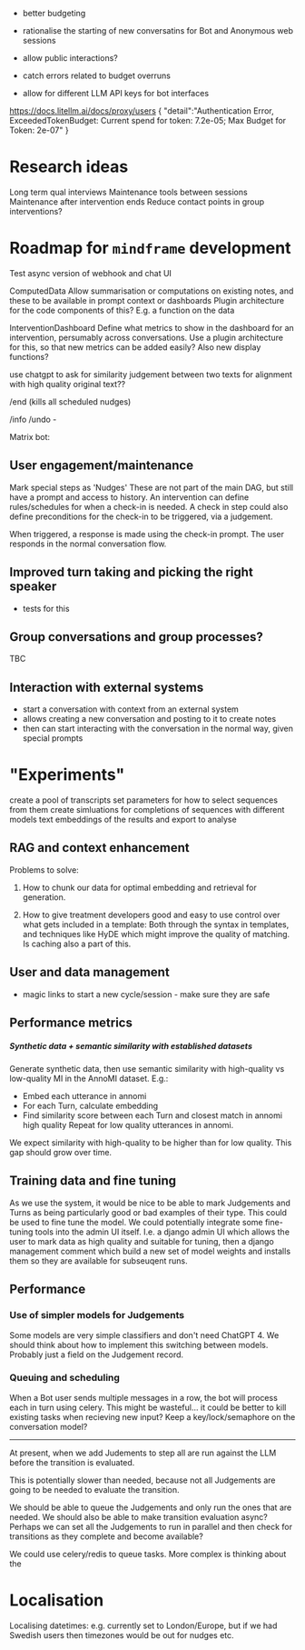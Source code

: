 
- better budgeting

- rationalise the starting of new conversatins for Bot and Anonymous web sessions

- allow public interactions?
- catch errors related to budget overruns


- allow for different LLM API keys for bot interfaces

https://docs.litellm.ai/docs/proxy/users
{
  "detail":"Authentication Error, ExceededTokenBudget: Current spend for token: 7.2e-05; Max Budget for Token: 2e-07"
}


# Research ideas

Long term qual interviews
Maintenance tools between sessions
Maintenance after intervention ends
Reduce contact points in group interventions?


# Roadmap for `mindframe` development


Test async version of webhook and chat UI


ComputedData
Allow summarisation or computations on existing notes, and these to be available in prompt context or dashboards
Plugin architecture for the code components of this? E.g. a function on the data


InterventionDashboard
Define what metrics to show in the dashboard for an intervention, persumably across conversations.
Use a plugin architecture for this, so that new metrics can be added easily?
Also new display functions?





use chatgpt to ask for similarity judgement between two texts for alignment with high quality original text??



/end
(kills all scheduled nudges)


/info
/undo -




Matrix bot:





## User engagement/maintenance

Mark special steps as 'Nudges'
These are not part of the main DAG, but still have a prompt and access to history.
An intervention can define rules/schedules for when a check-in is needed.
A check in step could also define preconditions for the check-in to be triggered, via a judgement.

When triggered, a response is made using the check-in prompt.
The user responds in the normal conversation flow.



## Improved turn taking and picking the right speaker

- tests for this


## Group conversations and group processes?

TBC


## Interaction with external systems

- start a conversation with context from an external system
- allows creating a new conversation and posting to it to create notes
- then can start interacting with the conversation in the normal way, given special prompts




# "Experiments"

create a pool of transcripts
set parameters for how to select sequences from them
create simluations for completions of sequences with different models
text embeddings of the results and export to analyse





## RAG and context enhancement

Problems to solve:

1. How to chunk our data for optimal embedding and retrieval for generation.

2.  How to give treatment developers good and easy to use control over what gets included in a template: Both through the syntax in templates, and techniques like HyDE which might improve the quality of matching. Is caching also a part of this.


## User and data management
- magic links to start a new cycle/session - make sure they are safe


## Performance metrics


##### Synthetic data + semantic similarity with established datasets

Generate synthetic data, then use semantic similarity with high-quality vs low-quality MI in the AnnoMI dataset. E.g.:

- Embed each utterance in annomi
- For each Turn, calculate embedding
- Find similarity score between each Turn and closest match in annomi high quality Repeat for low quality utterances in annomi.

We expect similarity with high-quality to be higher than for low quality. This gap should grow over time.




## Training data and fine tuning

As we use the system, it would be nice to be able to mark Judgements and Turns as being particularly good or bad examples of their type. This could be used to fine tune the model.
We could potentially integrate some fine-tuning tools into the admin UI itself. I.e. a django admin UI which allows the user to mark data as high quality and suitable for tuning, then a django management comment which build a new set of model weights and installs them so they are available for subseuqent runs.



## Performance


### Use of simpler models for Judgements

Some models are very simple classifiers and don't need ChatGPT 4. We should think about how to implement this switching between models. Probably just a field on the Judgement record.



### Queuing and scheduling


When a Bot user sends multiple messages in a row, the bot will process each in turn using celery. This might be wasteful... it could be better to kill existing tasks when recieving new input? Keep a key/lock/semaphore on the conversation model?



----
At present, when we add Judements to step all are run against the LLM before
the transition is evaluated.

This is potentially slower than needed, because not all Judgements are going to be needed to evaluate the transition.

We should be able to queue the Judgements and only run the ones that are needed. We should also be able to make transition evaluation async? Perhaps we can set all the Judgements to run in parallel and then check for transitions as they complete and become available?

We could use celery/redis to queue tasks. More complex is thinking about the






# Localisation

Localising datetimes: e.g. currently set to London/Europe, but if we had Swedish users then timezones would be out for nudges etc.
